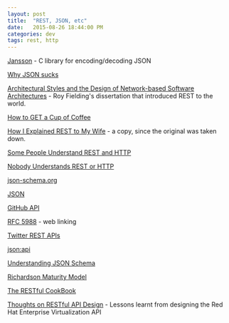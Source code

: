 ```yaml
---
layout: post
title:  "REST, JSON, etc"
date:   2015-08-26 18:44:00 PM
categories: dev
tags: rest, http
---
```


[Jansson](https://jansson.readthedocs.org/en/2.7/) - C library for encoding/decoding JSON

[Why JSON sucks](http://lethargy.org/~jesus/writes/why-json-sucks/#.Vd5r2PlVhBc)

[Architectural Styles and the Design of Network-based Software Architectures](http://www.ics.uci.edu/~fielding/pubs/dissertation/top.htm) - Roy Fielding's dissertation that introduced REST to the world.

[How to GET a Cup of Coffee](http://www.infoq.com/articles/webber-rest-workflow)

[How I Explained REST to My Wife](http://www.looah.com/source/view/2284) - a copy, since the original was taken down.

[Some People Understand REST and HTTP](http://blog.steveklabnik.com/posts/2011-08-07-some-people-understand-rest-and-http)

[Nobody Understands REST or HTTP](http://blog.steveklabnik.com/posts/2011-07-03-nobody-understands-rest-or-http)

[json-schema.org](http://json-schema.org/)

[JSON](https://en.wikipedia.org/wiki/JSON)

[GitHub API](https://developer.github.com/v3/)

[RFC 5988](http://tools.ietf.org/html/rfc5988) - web linking

[Twitter REST APIs](https://dev.twitter.com/rest/public)

[json:api](http://jsonapi.org/)

[Understanding JSON Schema](http://spacetelescope.github.io/understanding-json-schema/index.html)

[Richardson Maturity Model](http://martinfowler.com/articles/richardsonMaturityModel.html)

[The RESTful CookBook](http://restcookbook.com/)

[Thoughts on RESTful API Design](http://restful-api-design.readthedocs.org/en/latest/) - Lessons learnt from designing the Red Hat Enterprise Virtualization API
